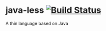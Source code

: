 # java-less [![Build Status](https://travis-ci.org/uqbar-project/java-less.svg?branch=master)](https://travis-ci.org/uqbar-project/java-less)
A thin language based on Java
